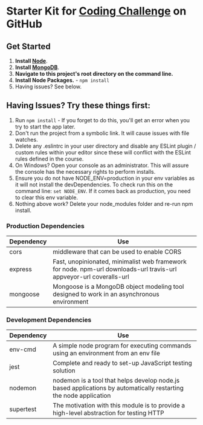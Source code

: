 # Starter Kit for [Coding Challenge](https://github.com/salmen123/orders-app/tree/master/backend) on GitHub

## Get Started

1. **Install [Node](https://nodejs.org)**.
2. **Install [MongoDB](https://www.mongodb.com/)**.
3. **Navigate to this project's root directory on the command line.**
4. **Install Node Packages.** - `npm install`
5. Having issues? See below.

## Having Issues? Try these things first:

1. Run `npm install` - If you forget to do this, you'll get an error when you try to start the app later.
2. Don't run the project from a symbolic link. It will cause issues with file watches.
3. Delete any .eslintrc in your user directory and disable any ESLint plugin / custom rules within your editor since these will conflict with the ESLint rules defined in the course.
4. On Windows? Open your console as an administrator. This will assure the console has the necessary rights to perform installs.
5. Ensure you do not have NODE_ENV=production in your env variables as it will not install the devDependencies. To check run this on the command line: `set NODE_ENV`. If it comes back as production, you need to clear this env variable.
6. Nothing above work? Delete your node_modules folder and re-run npm install.

### Production Dependencies

| **Dependency**           | **Use**                                                                                                                 |
| ------------------------ | ----------------------------------------------------------------------------------------------------------------------- |
| cors                     | middleware that can be used to enable CORS                                                                              |
| express                  | Fast, unopinionated, minimalist web framework for node. npm-url  downloads-url  travis-url  appveyor-url  coveralls-url |
| mongoose                 | Mongoose is a MongoDB  object modeling tool designed to work in an asynchronous environment                             |

### Development Dependencies

| **Dependency**         | **Use**                                                                                                          |
| ---------------------- | ---------------------------------------------------------------------------------------------------------------- |
| env-cmd                | A simple node program for executing commands using an environment from an env file                               |
| jest                   | Complete and ready to set-up JavaScript testing solution                                                         |
| nodemon                | nodemon is a tool that helps develop node.js based applications by automatically restarting the node application |
| supertest              | The motivation with this module is to provide a high-level abstraction for testing HTTP                          |

